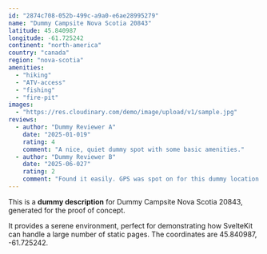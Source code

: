 ```yaml
---
id: "2874c708-052b-499c-a9a0-e6ae28995279"
name: "Dummy Campsite Nova Scotia 20843"
latitude: 45.840987
longitude: -61.725242
continent: "north-america"
country: "canada"
region: "nova-scotia"
amenities:
  - "hiking"
  - "ATV-access"
  - "fishing"
  - "fire-pit"
images:
  - "https://res.cloudinary.com/demo/image/upload/v1/sample.jpg"
reviews:
  - author: "Dummy Reviewer A"
    date: "2025-01-019"
    rating: 4
    comment: "A nice, quiet dummy spot with some basic amenities."
  - author: "Dummy Reviewer B"
    date: "2025-06-027"
    rating: 2
    comment: "Found it easily. GPS was spot on for this dummy location."
---
```


This is a **dummy description** for Dummy Campsite Nova Scotia 20843, generated for the proof of concept.

It provides a serene environment, perfect for demonstrating how SvelteKit can handle a large number of static pages. The coordinates are 45.840987, -61.725242.
